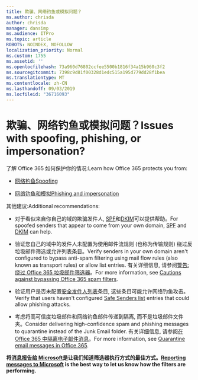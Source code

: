 ```yaml
---
title: 欺骗、网络钓鱼或模拟问题？
ms.author: chrisda
author: chrisda
manager: dansimp
ms.audience: ITPro
ms.topic: article
ROBOTS: NOINDEX, NOFOLLOW
localization_priority: Normal
ms.custom: 1755
ms.assetid: ''
ms.openlocfilehash: 73a960d76802ccfee5500b1816f34a15b960c3f2
ms.sourcegitcommit: 7398c9d81f00328d1edc515a195d779dd28f1bea
ms.translationtype: MT
ms.contentlocale: zh-CN
ms.lasthandoff: 09/03/2019
ms.locfileid: "36716093"
---
```

# <a name="issues-with-spoofing-phishing-or-impersonation"></a><span data-ttu-id="b39d7-102">欺骗、网络钓鱼或模拟问题？</span><span class="sxs-lookup"><span data-stu-id="b39d7-102">Issues with spoofing, phishing, or impersonation?</span></span>

<span data-ttu-id="b39d7-103">了解 Office 365 如何保护你的情况:</span><span class="sxs-lookup"><span data-stu-id="b39d7-103">Learn how Office 365 protects you from:</span></span>

- [<span data-ttu-id="b39d7-104">网络钓鱼</span><span class="sxs-lookup"><span data-stu-id="b39d7-104">Spoofing</span></span>](https://docs.microsoft.com/office365/securitycompliance/anti-spoofing-protection)

- [<span data-ttu-id="b39d7-105">网络钓鱼和模拟</span><span class="sxs-lookup"><span data-stu-id="b39d7-105">Phishing and impersonation</span></span>](https://docs.microsoft.com/office365/securitycompliance/atp-anti-phishing)

<span data-ttu-id="b39d7-106">其他建议:</span><span class="sxs-lookup"><span data-stu-id="b39d7-106">Additional recommendations:</span></span>

- <span data-ttu-id="b39d7-107">对于看似来自你自己的域的欺骗发件人, [SPF](https://docs.microsoft.com/office365/securitycompliance/set-up-spf-in-office-365-to-help-prevent-spoofing)和[DKIM](https://docs.microsoft.com/office365/securitycompliance/use-dkim-to-validate-outbound-email)可以提供帮助。</span><span class="sxs-lookup"><span data-stu-id="b39d7-107">For spoofed senders that appear to come from your own domain, [SPF](https://docs.microsoft.com/office365/securitycompliance/set-up-spf-in-office-365-to-help-prevent-spoofing) and [DKIM](https://docs.microsoft.com/office365/securitycompliance/use-dkim-to-validate-outbound-email) can help.</span></span>

- <span data-ttu-id="b39d7-108">验证您自己的域中的发件人未配置为使用邮件流规则 (也称为传输规则) 绕过反垃圾邮件筛选或允许列表条目。</span><span class="sxs-lookup"><span data-stu-id="b39d7-108">Verify senders in your own domain aren't configured to bypass anti-spam filtering using mail flow rules (also known as transport rules) or allow list entries.</span></span> <span data-ttu-id="b39d7-109">有关详细信息, 请参阅[警告: 绕过 Office 365 垃圾邮件筛选器](https://docs.microsoft.com/exchange/troubleshoot/antispam/cautions-against-bypassing-spam-filters)。</span><span class="sxs-lookup"><span data-stu-id="b39d7-109">For more information, see [Cautions against bypassing Office 365 spam filters](https://docs.microsoft.com/exchange/troubleshoot/antispam/cautions-against-bypassing-spam-filters).</span></span>

- <span data-ttu-id="b39d7-110">验证用户是否未配置[安全发件人列表](https://support.office.com/article/BE1BAEA0-BEAB-4A30-B968-9004332336CE)条目, 这些条目可能允许网络钓鱼攻击。</span><span class="sxs-lookup"><span data-stu-id="b39d7-110">Verify that users haven't configured [Safe Senders list](https://support.office.com/article/BE1BAEA0-BEAB-4A30-B968-9004332336CE) entries that could allow phishing attacks.</span></span>

- <span data-ttu-id="b39d7-111">考虑将高可信度垃圾邮件和网络钓鱼邮件传递到隔离, 而不是垃圾邮件文件夹。</span><span class="sxs-lookup"><span data-stu-id="b39d7-111">Consider delivering high-confidence spam and phishing messages to quarantine instead of the Junk Email folder.</span></span> <span data-ttu-id="b39d7-112">有关详细信息, 请参阅[在 Office 365 中隔离电子邮件消息](https://docs.microsoft.com/office365/securitycompliance/quarantine-email-messages)。</span><span class="sxs-lookup"><span data-stu-id="b39d7-112">For more information, see [Quarantine email messages in Office 365](https://docs.microsoft.com/office365/securitycompliance/quarantine-email-messages).</span></span>

<span data-ttu-id="b39d7-113">**将[消息报告给 Microsoft](https://support.office.com/article/b5caa9f1-cdf3-4443-af8c-ff724ea719d2)是让我们知道筛选器执行方式的最佳方式。**</span><span class="sxs-lookup"><span data-stu-id="b39d7-113">**[Reporting messages to Microsoft](https://support.office.com/article/b5caa9f1-cdf3-4443-af8c-ff724ea719d2) is the best way to let us know how the filters are performing.**</span></span>
